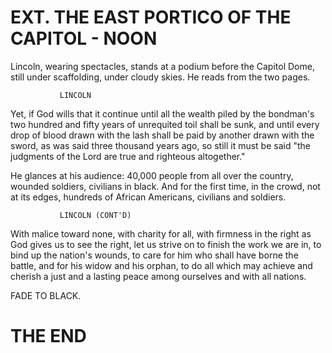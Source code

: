# EXT. THE EAST PORTICO OF THE CAPITOL - NOON

Lincoln, wearing spectacles, stands at a podium before the Capitol Dome, still under scaffolding, under cloudy skies. He reads from the two pages.

			   LINCOLN
Yet, if God wills that it continue until all the wealth piled by the bondman's two hundred and fifty years of unrequited toil shall be sunk, and until every drop of blood
drawn with the lash shall be paid by another drawn with the sword, as was said three thousand years ago, so still it must be said "the judgments of the Lord are true and righteous altogether."

He glances at his audience: 40,000 people from all over the country, wounded soldiers, civilians in black. And for the first time, in the crowd, not at its edges, hundreds of African Americans, civilians and soldiers.

			   LINCOLN (CONT'D)
With malice toward none, with charity for all, with firmness in the right as God gives us to see the right, let us strive on to finish the work we are in, to bind up the nation's wounds, to care for him who shall have borne the battle, and for his widow and his
orphan, to do all which may achieve and cherish a just and a lasting peace among ourselves and with all nations.

FADE TO BLACK.

# THE END
